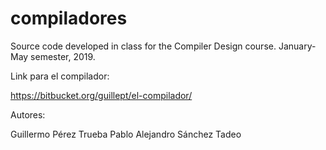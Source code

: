 # compiladores
Source code developed in class for the Compiler Design course. January-May semester, 2019.

Link para el compilador:

https://bitbucket.org/guillept/el-compilador/

Autores:

Guillermo Pérez Trueba
Pablo Alejandro Sánchez Tadeo
